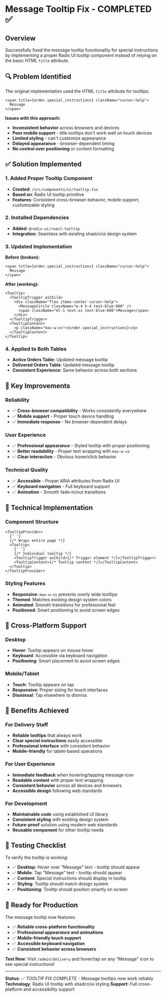 # Message Tooltip Fix - COMPLETED ✅

## Overview

Successfully fixed the message tooltip functionality for special instructions by implementing a proper Radix UI tooltip component instead of relying on the basic HTML `title` attribute.

## 🔍 Problem Identified

The original implementation used the HTML `title` attribute for tooltips:

```tsx
<span title={order.special_instructions} className="cursor-help">
  Message
</span>
```

**Issues with this approach:**

- **Inconsistent behavior** across browsers and devices
- **Poor mobile support** - title tooltips don't work well on touch devices
- **Limited styling** - can't customize appearance
- **Delayed appearance** - browser-dependent timing
- **No control over positioning** or content formatting

## ✅ Solution Implemented

### 1. **Added Proper Tooltip Component**

- **Created**: `/src/components/ui/tooltip.tsx`
- **Based on**: Radix UI tooltip primitive
- **Features**: Consistent cross-browser behavior, mobile support, customizable styling

### 2. **Installed Dependencies**

- **Added**: `@radix-ui/react-tooltip`
- **Integration**: Seamless with existing shadcn/ui design system

### 3. **Updated Implementation**

**Before (broken):**

```tsx
<span title={order.special_instructions} className="cursor-help">
  Message
</span>
```

**After (working):**

```tsx
<Tooltip>
  <TooltipTrigger asChild>
    <div className="flex items-center cursor-help">
      <MessageCircle className="w-4 h-4 text-blue-600" />
      <span className="ml-1 text-xs text-blue-600">Message</span>
    </div>
  </TooltipTrigger>
  <TooltipContent>
    <p className="max-w-xs">{order.special_instructions}</p>
  </TooltipContent>
</Tooltip>
```

### 4. **Applied to Both Tables**

- **Active Orders Table**: Updated message tooltip
- **Delivered Orders Table**: Updated message tooltip
- **Consistent Experience**: Same behavior across both sections

## 🎯 Key Improvements

### **Reliability**

- ✅ **Cross-browser compatibility** - Works consistently everywhere
- ✅ **Mobile support** - Proper touch device handling
- ✅ **Immediate response** - No browser-dependent delays

### **User Experience**

- ✅ **Professional appearance** - Styled tooltip with proper positioning
- ✅ **Better readability** - Proper text wrapping with `max-w-xs`
- ✅ **Clear interaction** - Obvious hover/click behavior

### **Technical Quality**

- ✅ **Accessible** - Proper ARIA attributes from Radix UI
- ✅ **Keyboard navigation** - Full keyboard support
- ✅ **Animation** - Smooth fade-in/out transitions

## 🔧 Technical Implementation

### **Component Structure**

```tsx
<TooltipProvider>
  {' '}
  {/* Wraps entire page */}
  <Tooltip>
    {' '}
    {/* Individual tooltip */}
    <TooltipTrigger asChild>{/* Trigger element */}</TooltipTrigger>
    <TooltipContent>{/* Tooltip content */}</TooltipContent>
  </Tooltip>
</TooltipProvider>
```

### **Styling Features**

- **Responsive**: `max-w-xs` prevents overly wide tooltips
- **Themed**: Matches existing design system colors
- **Animated**: Smooth transitions for professional feel
- **Positioned**: Smart positioning to avoid screen edges

## 📱 Cross-Platform Support

### **Desktop**

- **Hover**: Tooltip appears on mouse hover
- **Keyboard**: Accessible via keyboard navigation
- **Positioning**: Smart placement to avoid screen edges

### **Mobile/Tablet**

- **Touch**: Tooltip appears on tap
- **Responsive**: Proper sizing for touch interfaces
- **Dismissal**: Tap elsewhere to dismiss

## 🚀 Benefits Achieved

### **For Delivery Staff**

- **Reliable tooltips** that always work
- **Clear special instructions** easily accessible
- **Professional interface** with consistent behavior
- **Mobile-friendly** for tablet-based operations

### **For User Experience**

- **Immediate feedback** when hovering/tapping message icon
- **Readable content** with proper text wrapping
- **Consistent behavior** across all devices and browsers
- **Accessible design** following web standards

### **For Development**

- **Maintainable code** using established UI library
- **Consistent styling** with existing design system
- **Future-proof** solution using modern web standards
- **Reusable component** for other tooltip needs

## 🎯 Testing Checklist

To verify the tooltip is working:

- ✅ **Desktop**: Hover over "Message" text - tooltip should appear
- ✅ **Mobile**: Tap "Message" text - tooltip should appear
- ✅ **Content**: Special instructions should display in tooltip
- ✅ **Styling**: Tooltip should match design system
- ✅ **Positioning**: Tooltip should position smartly on screen

## 🚀 Ready for Production

The message tooltip now features:

- ✅ **Reliable cross-platform functionality**
- ✅ **Professional appearance and animations**
- ✅ **Mobile-friendly touch support**
- ✅ **Accessible keyboard navigation**
- ✅ **Consistent behavior across browsers**

**Test Now**: Visit `/admin/delivery` and hover/tap on any "Message" icon to see special instructions!

---

**Status**: ✅ TOOLTIP FIX COMPLETE - Message tooltips now work reliably
**Technology**: Radix UI tooltip with shadcn/ui styling
**Support**: Full cross-platform and accessibility support
